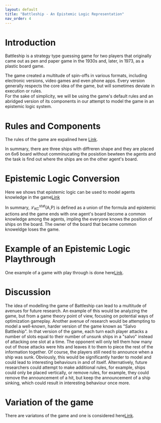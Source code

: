 ```yaml
---
layout: default
title: "Battleship - An Epistemic Logic Representation"
nav_order: 4
---
```


# Introduction

Battleship is a strategy type guessing game for two players that originally came out as pen and paper game in the 1930s and, later, in 1973, as a plastic board game.

The game created a multitude of spin-offs in various formats, including electronic versions, video games and even phone apps. Every version generally respects the core idea of the game, but will sometimes deviate in execution or rules.<br />
For the sake of simplicity, we will be using the game's default rules and an abridged version of its components in our attempt to model the game in an epistemic logic system.

# Rules and Components
The rules of the game are expalined here [Link](./rulesComponents.html).<br/>

In summary, there are three ships with diffreren shape and they are placed on 6x6 board without comminucating the posistion bewteen the agents and the task is find out where the ships are on the other agent's board. 

# Epistemic Logic Conversion
Here we shows that epistemic logic can be used to model agents knowledge in the game[Link](./epistemicLogicCon.html)<br/>

In summary, &#x2112;<sub>KC</sub><sup>stat</sup>(A,P) is defined as a union of the formula and epistemic actions and the game ends with one agent's board become a common knowledge among the agents, impling the everyone knows the position of ships on the board. The owner of the board that became common knoweldge loses the game. 

# Example of an Epistemic Logic Playthrough
One example of a game with play through is done here[Link](./example_play.html). 
 
# Discussion
The idea of modelling the game of Battleship can lead to a multitude of avenues for future research. An example of this would be analyzing the game, but from a game theory point of view, focusing on potential ways of optimization gameplay. Another avenue of research would be attempting to model a well-known, harder version of the game known as "Salvo Battleship". In that version of the game, each turn each player attacks a number of slots equal to their number of unsunk ships in a "salvo" instead of attacking one slot at a time. The opponent will only tell them how many out of those attacks were hits and leaves it to them to piece the rest of the information together. Of course, the players still need to announce when a ship was sunk. Obviously, this would be significantly harder to model and could lead to interesting behaviours in and of itself. Alternatively, future researchers could attempt to make additional rules, for example, ships could only be placed vertically, or remove rules, for example, they could remove the announcement of a hit, but keep the announcement of a ship sinking, which could result in interesting behaviour once more.

# Variation of the game 
There are variatons of the game and one is considered here[Link](./Variant.html). 



